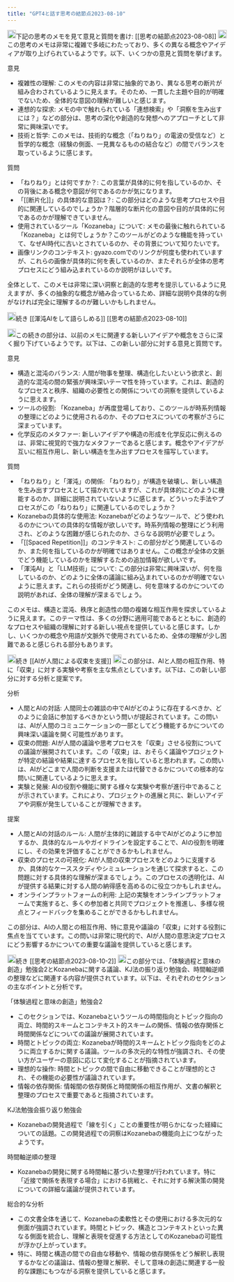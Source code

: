 ```yaml
---
title: "GPT4と話す思考の結節点2023-08-10"
---
```


<img src='https://scrapbox.io/api/pages/nishio/nishio/icon' alt='nishio.icon' height="19.5"/>下記の思考のメモを見て意見と質問を書け: [[思考の結節点2023-08-08]]
<img src='https://scrapbox.io/api/pages/nishio/GPT/icon' alt='GPT.icon' height="19.5"/>この思考のメモは非常に複雑で多岐にわたっており、多くの異なる概念やアイディアが取り上げられているようです。以下、いくつかの意見と質問を挙げます。

意見
- 複雑性の理解: このメモの内容は非常に抽象的であり、異なる思考の断片が組み合わされているように見えます。そのため、一貫した主題や目的が明確でないため、全体的な意図の理解が難しいと感じます。
- 連想的な探求: メモの中で触れられている「連想検索」や「洞察を生み出すには？」などの部分は、思考の深化や創造的な発想へのアプローチとして非常に興味深いです。
- 技術と哲学: このメモは、技術的な概念（「ねりねり」の電波の受信など）と哲学的な概念（経験の側面、一見異なるものの結合など）の間でバランスを取っているように感じます。

質問
- 「ねりねり」とは何ですか？: この言葉が具体的に何を指しているのか、その背後にある概念や意図が何であるのかが気になります。
- 「[[断片化]]」の具体的な意図は？: この部分はどのような思考プロセスや目的に関連しているのでしょうか？階層的な断片化の意図や目的が具体的に何であるのかが理解できていません。
- 使用されているツール「Kozaneba」について: メモの最後に触れられている「Kozaneba」とは何でしょうか？このツールがどのような機能を持っていて、なぜAI時代に古いとされているのか、その背景について知りたいです。
- 画像リンクのコンテキスト: gyazo.comでのリンクが何度も使われていますが、これらの画像が具体的に何を表しているのか、またそれらが全体の思考プロセスにどう組み込まれているのか説明がほしいです。

全体として、このメモは非常に深い洞察と創造的な思考を提示しているように見えますが、多くの抽象的な概念が絡み合っているため、詳細な説明や具体的な例がなければ完全に理解するのが難しいかもしれません。

<img src='https://scrapbox.io/api/pages/nishio/nishio/icon' alt='nishio.icon' height="19.5"/>続き
[[渾沌AIをして語らしめる]]
[[思考の結節点2023-08-10]]

<img src='https://scrapbox.io/api/pages/nishio/GPT/icon' alt='GPT.icon' height="19.5"/>この続きの部分は、以前のメモに関連する新しいアイデアや概念をさらに深く掘り下げているようです。以下は、この新しい部分に対する意見と質問です。

意見
- 構造と混沌のバランス: 人間が物事を整理、構造化したいという欲求と、創造的な混沌の間の緊張が興味深いテーマ性を持っています。これは、創造的なプロセスと秩序、組織の必要性との関係についての洞察を提供しているように思えます。
- ツールの役割: 「Kozaneba」が再度登場しており、このツールが時系列情報の整理にどのように使用されるのか、そのプロセスについての考察がさらに深まっています。
- 化学反応のメタファー: 新しいアイデアや構造の形成を化学反応に例えるのは、非常に視覚的で強力なメタファーであると感じます。概念やアイデアが互いに相互作用し、新しい構造を生み出すプロセスを描写しています。

質問
- 「ねりねり」と「渾沌」の関係: 「ねりねり」が構造を破壊し、新しい構造を生み出すプロセスとして描かれていますが、これが具体的にどのように機能するのか、詳細に説明されていないように感じます。どういった手法やプロセスがこの「ねりねり」に関連しているのでしょうか？
- Kozanebaの具体的な使用法: Kozanebaがどのようなツールで、どう使われるのかについての具体的な情報が欲しいです。時系列情報の整理にどう利用され、どのような困難が感じられたのか、さらなる説明が必要でしょう。
- 「[[Spaced Repetition]]」のコンテキスト: この部分がどう関連しているのか、また何を指しているのかが明確ではありません。この概念が全体の文脈でどう機能しているのかを理解するための追加情報が欲しいです。
- 「渾沌AI」と「LLM技術」について: この部分は非常に興味深いが、何を指しているのか、どのように全体の議論に組み込まれているのかが明確でないように思えます。これらの技術がどう関連し、何を意味するのかについての説明があれば、全体の理解が深まるでしょう。

このメモは、構造と混沌、秩序と創造性の間の複雑な相互作用を探求しているように見えます。このテーマ性は、多くの分野に適用可能であるとともに、創造的なプロセスや組織の理解に対する新しい視点を提供していると感じます。しかし、いくつかの概念や用語が文脈外で使用されているため、全体の理解が少し困難であると感じられる部分もあります。

<img src='https://scrapbox.io/api/pages/nishio/nishio/icon' alt='nishio.icon' height="19.5"/>続き [[AIが人間による収束を支援]]
<img src='https://scrapbox.io/api/pages/nishio/gpt/icon' alt='gpt.icon' height="19.5"/>この部分は、AIと人間の相互作用、特に「収束」に対する実験や考察を主な焦点としています。以下は、この新しい部分に対する分析と提案です。

分析
- 人間とAIの対話: 人間同士の雑談の中でAIがどのように存在するべきか、どのように会話に参加するべきかという問いが提起されています。この問いは、AIが人間のコミュニケーションの一部としてどう機能するかについての興味深い議論を開く可能性があります。
- 収束の問題: AIが人間の議論や思考プロセスを「収束」させる役割についての議論が展開されています。この「収束」は、おそらく議論やプロジェクトが特定の結論や結果に達するプロセスを指していると思われます。この問いは、AIがどこまで人間の判断を支援または代替できるかについての根本的な問いに関連しているように思えます。
- 実験と発展: AIの役割や機能に関する様々な実験や考察が進行中であることが示されています。これにより、プロジェクトの進展と共に、新しいアイデアや洞察が発生していることが理解できます。

提案
- 人間とAIの対話のルール: 人間が主体的に雑談する中でAIがどのように参加するか、具体的なルールやガイドラインを設定することで、AIの役割を明確にし、その効果を評価することができるかもしれません。
- 収束のプロセスの可視化: AIが人間の収束プロセスをどのように支援するか、具体的なケーススタディやシミュレーションを通じて探求すると、この問題に対する具体的な理解が深まるでしょう。このプロセスの透明化は、AIが提供する結果に対する人間の納得感を高めるのに役立つかもしれません。
- オンラインプラットフォームの利用: 上記の実験をオンラインプラットフォームで実施すると、多くの参加者と共同でプロジェクトを推進し、多様な視点とフィードバックを集めることができるかもしれません。

この部分は、AIの人間との相互作用、特に意見や議論の「収束」に対する役割に焦点を当てています。この問いは非常に現代的で、AIが人間の意思決定プロセスにどう影響するかについての重要な議論を提供していると感じます。

<img src='https://scrapbox.io/api/pages/nishio/nishio/icon' alt='nishio.icon' height="19.5"/>続き [[思考の結節点2023-08-10-2]]
<img src='https://scrapbox.io/api/pages/nishio/gpt/icon' alt='gpt.icon' height="19.5"/>この部分では、「体験過程と意味の創造」勉強会2とKozanebaに関する議論、KJ法の振り返り勉強会、時間軸逆順の整理などに関連する内容が提供されています。以下は、それぞれのセクションの主なポイントと分析です。

「体験過程と意味の創造」勉強会2
- このセクションでは、Kozanebaというツールの時間指向とトピック指向の両立、時間的スキームとコンテキスト的スキームの関係、情報の依存関係と時間関係などについての議論が展開されています。
- 時間とトピックの両立: Kozanebaが時間的スキームとトピック指向をどのように両立するかに関する議論。ツールの多次元的な特性が強調され、その使い方がユーザーの意図に応じて変化することが指摘されています。
- 理想的な操作: 時間とトピックの間で自由に移動できることが理想的とされ、その機能の必要性が議論されています。
- 情報の依存関係: 情報間の依存関係と時間関係の相互作用が、文書の解釈と整理のプロセスで重要であると指摘されています。

KJ法勉強会振り返り勉強会
- Kozanebaの開発過程で「線を引く」ことの重要性が明らかになった経緯についての話題。この開発過程での洞察はKozanebaの機能向上につながったようです。

時間軸逆順の整理
- Kozanebaの開発に関する時間軸に基づいた整理が行われています。特に「近接で関係を表現する場合」における挑戦と、それに対する解決策の開発についての詳細な議論が提供されています。

総合的な分析
- この文書全体を通じて、Kozanebaの柔軟性とその使用における多次元的な側面が強調されています。時間とトピック、構造とコンテキストといった異なる側面を統合し、理解と表現を促進する方法としてのKozanebaの可能性が浮かび上がっています。
- 特に、時間と構造の間での自由な移動や、情報の依存関係をどう解釈し表現するかなどの議論は、情報の整理と解釈、そして意味の創造に関連する一般的な課題にもつながる洞察を提供していると感じます。

